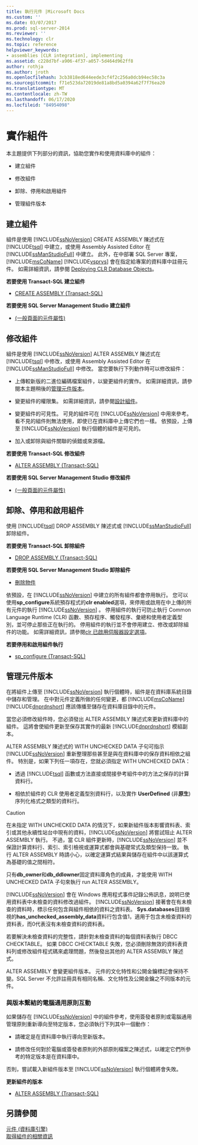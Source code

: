 ```yaml
---
title: 執行元件 |Microsoft Docs
ms.custom: ''
ms.date: 03/07/2017
ms.prod: sql-server-2014
ms.reviewer: ''
ms.technology: clr
ms.topic: reference
helpviewer_keywords:
- assemblies [CLR integration], implementing
ms.assetid: c228d7bf-a906-4f37-a057-5d464d962ff8
author: rothja
ms.author: jroth
ms.openlocfilehash: 3cb3818ed644eede3cf4f2c256a0dcb94ec58c3a
ms.sourcegitcommit: f71e523da72019de81a8bd5a0394a62f7f76ea20
ms.translationtype: MT
ms.contentlocale: zh-TW
ms.lasthandoff: 06/17/2020
ms.locfileid: "84954098"
---
```

# <a name="implementing-assemblies"></a>實作組件
  本主題提供下列部分的資訊，協助您實作和使用資料庫中的組件：  
  
-   建立組件  
  
-   修改組件  
  
-   卸除、停用和啟用組件  
  
-   管理組件版本  
  
## <a name="creating-assemblies"></a>建立組件  
 組件是使用 [!INCLUDE[ssNoVersion](../../includes/ssnoversion-md.md)] CREATE ASSEMBLY 陳述式在 [!INCLUDE[tsql](../../includes/tsql-md.md)] 中建立，或使用 Assembly Assisted Editor 在 [!INCLUDE[ssManStudioFull](../../includes/ssmanstudiofull-md.md)] 中建立。 此外，在中部署 SQL Server 專案， [!INCLUDE[msCoName](../../includes/msconame-md.md)] [!INCLUDE[vsprvs](../../includes/vsprvs-md.md)] 會在指定給專案的資料庫中註冊元件。 如需詳細資訊，請參閱 [Deploying CLR Database Objects](deploying-clr-database-objects.md)。  
  
 **若要使用 Transact-SQL 建立組件**  
  
-   [CREATE ASSEMBLY &#40;Transact-SQL&#41;](/sql/t-sql/statements/create-assembly-transact-sql)  
  
 **若要使用 SQL Server Management Studio 建立組件**  
  
-   [&#40;一般頁面的元件屬性&#41;](assemblies-properties.md)  
  
## <a name="modifying-assemblies"></a>修改組件  
 組件是使用 [!INCLUDE[ssNoVersion](../../includes/ssnoversion-md.md)] ALTER ASSEMBLY 陳述式在 [!INCLUDE[tsql](../../includes/tsql-md.md)] 中修改，或使用 Assembly Assisted Editor 在 [!INCLUDE[ssManStudioFull](../../includes/ssmanstudiofull-md.md)] 中修改。 當您要執行下列動作時可以修改組件：  
  
-   上傳較新版的二進位編碼檔案組件，以變更組件的實作。 如需詳細資訊，請參閱本主題稍後的[管理元件版本](#_managing)。  
  
-   變更組件的權限集。 如需詳細資訊，請參閱[設計組件](../../relational-databases/clr-integration/assemblies-designing.md)。  
  
-   變更組件的可見性。 可見的組件可在 [!INCLUDE[ssNoVersion](../../includes/ssnoversion-md.md)] 中用來參考。 看不見的組件則無法使用，即使已在資料庫中上傳它們也一樣。 依預設，上傳至 [!INCLUDE[ssNoVersion](../../includes/ssnoversion-md.md)] 執行個體的組件是可見的。  
  
-   加入或卸除與組件關聯的偵錯或來源檔。  
  
 **若要使用 Transact-SQL 修改組件**  
  
-   [ALTER ASSEMBLY &#40;Transact-SQL&#41;](/sql/t-sql/statements/alter-assembly-transact-sql)  
  
 **若要使用 SQL Server Management Studio 修改組件**  
  
-   [&#40;一般頁面的元件屬性&#41;](assemblies-properties.md)  
  
## <a name="dropping-disabling-and-enabling-assemblies"></a>卸除、停用和啟用組件  
 使用 [!INCLUDE[tsql](../../includes/tsql-md.md)] DROP ASSEMBLY 陳述式或 [!INCLUDE[ssManStudioFull](../../includes/ssmanstudiofull-md.md)] 卸除組件。  
  
 **若要使用 Transact-SQL 卸除組件**  
  
-   [DROP ASSEMBLY &#40;Transact-SQL&#41;](/sql/t-sql/statements/drop-assembly-transact-sql)  
  
 **若要使用 SQL Server Management Studio 卸除組件**  
  
-   [刪除物件](../../ssms/object/delete-objects.md)  
  
 依預設，在 [!INCLUDE[ssNoVersion](../../includes/ssnoversion-md.md)] 中建立的所有組件都會停用執行。 您可以使用**sp_configure**系統預存程式的**clr enabled**選項，來停用或啟用在中上傳的所有元件的執行 [!INCLUDE[ssNoVersion](../../includes/ssnoversion-md.md)] 。 停用組件的執行可防止執行 Common Language Runtime (CLR) 函數、預存程序、觸發程序、彙總和使用者定義型別，並可停止那些正在執行的。 停用組件的執行並不會停用建立、修改或卸除組件的功能。 如需詳細資訊，請參閱[clr 已啟用伺服器設定選項](../../database-engine/configure-windows/clr-enabled-server-configuration-option.md)。  
  
 **若要停用和啟用組件執行**  
  
-   [sp_configure &#40;Transact-SQL&#41;](/sql/relational-databases/system-stored-procedures/sp-configure-transact-sql)  
  
##  <a name="managing-assembly-versions"></a><a name="_managing"></a>管理元件版本  
 在將組件上傳至 [!INCLUDE[ssNoVersion](../../includes/ssnoversion-md.md)] 執行個體時，組件是在資料庫系統目錄中儲存和管理。 在中對元件定義所做的任何變更，都 [!INCLUDE[msCoName](../../includes/msconame-md.md)] [!INCLUDE[dnprdnshort](../../includes/dnprdnshort-md.md)] 應該傳播至儲存在資料庫目錄中的元件。  
  
 當您必須修改組件時，您必須發出 ALTER ASSEMBLY 陳述式來更新資料庫中的組件。 這將會使組件更新至保存其實作的最新 [!INCLUDE[dnprdnshort](../../includes/dnprdnshort-md.md)] 模組副本。  
  
 ALTER ASSEMBLY 陳述式的 WITH UNCHECKED DATA 子句可指示 [!INCLUDE[ssNoVersion](../../includes/ssnoversion-md.md)] 重新整理那些甚至是與在資料庫中的保存資料相依之組件。 特別是，如果下列任一項存在，您就必須指定 WITH UNCHECKED DATA：  
  
-   透過 [!INCLUDE[tsql](../../includes/tsql-md.md)] 函數或方法直接或間接參考組件中的方法之保存的計算資料行。  
  
-   相依於組件的 CLR 使用者定義型別資料行，以及實作 **UserDefined** (非**原生**) 序列化格式之類型的資料行。  
  
> [!CAUTION]  
>  在未指定 WITH UNCHECKED DATA 的情況下，如果新組件版本影響資料表、索引或其他永續性站台中現有的資料，[!INCLUDE[ssNoVersion](../../includes/ssnoversion-md.md)] 將嘗試阻止 ALTER ASSEMBLY 執行。 不過，當 CLR 組件更新時，[!INCLUDE[ssNoVersion](../../includes/ssnoversion-md.md)] 並不保證計算資料行、索引、索引檢視或運算式都會與基礎常式及類型保持一致。 執行 ALTER ASSEMBLY 時請小心，以確定運算式結果與儲存在組件中以該運算式為基礎的值之間相符。  
  
 只有**db_owner**和**db_ddlowner**固定資料庫角色的成員，才能使用 WITH UNCHECKED DATA 子句來執行 run ALTER ASSEMBLY。  
  
 [!INCLUDE[ssNoVersion](../../includes/ssnoversion-md.md)] 會在 Windows 應用程式事件記錄公佈訊息，說明已使用資料表中未檢查的資料修改過組件。 [!INCLUDE[ssNoVersion](../../includes/ssnoversion-md.md)] 接著會在有未檢查的資料時，標示任何包含與組件相依的資料之資料表。 **Sys.databases**目錄檢視的**has_unchecked_assembly_data**資料行包含值1，適用于包含未檢查資料的資料表，而0代表沒有未檢查資料的資料表。  
  
 若要解決未檢查資料的完整性，請針對未檢查資料的每個資料表執行 DBCC CHECKTABLE。 如果 DBCC CHECKTABLE 失敗，您必須刪除無效的資料表資料列或修改組件程式碼來處理問題，然後發出其他的 ALTER ASSEMBLY 陳述式。  
  
 ALTER ASSEMBLY 會變更組件版本。 元件的文化特性和公開金鑰標記會保持不變。SQL Server 不允許註冊具有相同名稱、文化特性及公開金鑰之不同版本的元件。  
  
### <a name="interactions-with-computer-wide-policy-for-version-binding"></a>與版本繫結的電腦通用原則互動  
 如果儲存在 [!INCLUDE[ssNoVersion](../../includes/ssnoversion-md.md)] 中的組件參考，使用簽發者原則或電腦通用管理原則重新導向至特定版本，您必須執行下列其中一個動作：  
  
-   請確定是在資料庫中執行導向至新版本。  
  
-   請修改任何對於電腦或簽發者原則的外部原則檔案之陳述式，以確定它們所參考的特定版本是在資料庫中。  
  
 否則，嘗試載入新組件版本至 [!INCLUDE[ssNoVersion](../../includes/ssnoversion-md.md)] 執行個體將會失敗。  
  
 **更新組件的版本**  
  
-   [ALTER ASSEMBLY &#40;Transact-SQL&#41;](/sql/t-sql/statements/alter-assembly-transact-sql)  
  
## <a name="see-also"></a>另請參閱  
 [元件 &#40;資料庫引擎&#41;](../../relational-databases/clr-integration/assemblies-database-engine.md)   
 [取得組件的相關資訊](../../relational-databases/clr-integration/assemblies-getting-information.md)  
  
  
